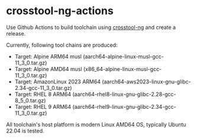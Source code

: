 # crosstool-ng-actions

Use Github Actions to build toolchain using [crosstool-ng](https://crosstool-ng.github.io/) and create a release.

Currently, following tool chains are produced:

- Target: Alpine ARM64 musl (aarch64-alpine-linux-musl-gcc-11_3_0.tar.gz)
- Target: Alpine AMD64 musl (x86_64-alpine-linux-musl-gcc-11_3_0.tar.gz)
- Target: AmazonLinux 2023 ARM64 (aarch64-aws2023-linux-gnu-glibc-2.34-gcc-11_3_0.tar.gz)
- Target: RHEL 8 ARM64 (aarch64-rhel8-linux-gnu-glibc-2.28-gcc-8_5_0.tar.gz)
- Target: RHEL 9 ARM64 (aarch64-rhel9-linux-gnu-glibc-2.34-gcc-11_3_0.tar.gz)

All toolchain's host platform is modern Linux AMD64 OS, typically Ubuntu 22.04 is tested.
